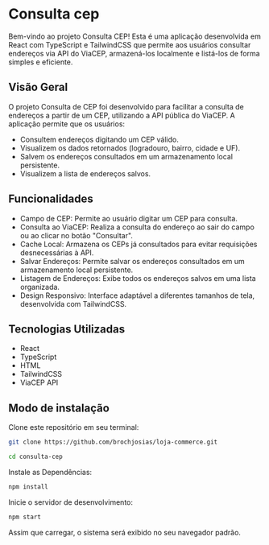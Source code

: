 # Consulta cep

Bem-vindo ao projeto Consulta CEP! Esta é uma aplicação desenvolvida em React com TypeScript e TailwindCSS que permite aos usuários consultar endereços via API do ViaCEP, armazená-los localmente e listá-los de forma simples e eficiente.

## Visão Geral

O projeto Consulta de CEP foi desenvolvido para facilitar a consulta de endereços a partir de um CEP, utilizando a API pública do ViaCEP. A aplicação permite que os usuários:

- Consultem endereços digitando um CEP válido.
- Visualizem os dados retornados (logradouro, bairro, cidade e UF).
- Salvem os endereços consultados em um armazenamento local persistente.
- Visualizem a lista de endereços salvos.

## Funcionalidades

- Campo de CEP: Permite ao usuário digitar um CEP para consulta.
- Consulta ao ViaCEP: Realiza a consulta do endereço ao sair do campo ou ao clicar no botão "Consultar".
- Cache Local: Armazena os CEPs já consultados para evitar requisições desnecessárias à API.
- Salvar Endereços: Permite salvar os endereços consultados em um armazenamento local persistente.
- Listagem de Endereços: Exibe todos os endereços salvos em uma lista organizada.
- Design Responsivo: Interface adaptável a diferentes tamanhos de tela, desenvolvida com TailwindCSS.

## Tecnologias Utilizadas

- React
- TypeScript
- HTML
- TailwindCSS
- ViaCEP API

## Modo de instalação

Clone este repositório em seu terminal:

```bash
git clone https://github.com/brochjosias/loja-commerce.git
```

```bash
cd consulta-cep
```

Instale as Dependências:

```bash
npm install
```

Inicie o servidor de desenvolvimento:

```bash
npm start
```

Assim que carregar, o sistema será exibido no seu navegador padrão.
